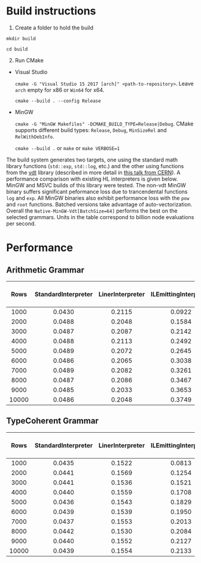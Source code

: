 # Build instructions

1) Create a folder to hold the build 

`mkdir build` 

`cd build`

2) Run CMake 

- Visual Studio

    `cmake -G "Visual Studio 15 2017 [arch]" <path-to-repository>`. Leave `arch` empty for x86 or `Win64` for x64. 
    
    `cmake --build . --config Release`

- MinGW

    `cmake -G "MinGW Makefiles" -DCMAKE_BUILD_TYPE=Release|Debug`. CMake supports different build types: `Release`, `Debug`, `MinSizeRel` and `RelWithDebInfo`. 
    
    `cmake --build .` or `make` or `make VERBOSE=1`
    
The build system generates two targets, one using the standard math library functions (`std::exp`, `std::log`, etc.) and the other using functions from the [vdt](https://github.com/dpiparo/vdt) library (described in more detail in [this talk from CERN](https://indico.cern.ch/event/202688/contributions/1487957/attachments/305612/426820/OpenLabFPWorkshop_9_2012.pdf)). A performance comparison with existing HL interpreters is given below. MinGW and MSVC builds of this library were tested. The non-vdt MinGW binary suffers significant peformance loss due to trancendental functions `log` and `exp`. All MinGW binaries also exhibit performance loss with the `pow` and `root` functions. Batched versions take advantage of auto-vectorization. Overall the `Native-MinGW-Vdt[BatchSize=64]` performs the best on the selected grammars. Units in the table correspond to billion node evaluations per second.
    
    
# Performance

## Arithmetic Grammar 

|  Rows | StandardInterpreter | LinerInterpreter | ILEmittingInterpreter | CompiledTreeInterpreter | Native-MSVC-Std | Native-MSVC-Vdt | Native-MinGW-Std | Native-MinGW-Vdt | Native-MSVC-Std[BatchSize=64] | Native-MSVC-Vdt[BatchSize=64] | Native-MinGW-Std[BatchSize=64] | Native-MinGW-Vdt[BatchSize=64] |
|:-----:|:-------------------:|:----------------:|:---------------------:|:-----------------------:|:---------------:|:---------------:|:----------------:|:----------------:|:-----------------------------:|:-----------------------------:|:------------------------------:|:------------------------------:|
|  1000 |        0.0430       |      0.2115      |         0.0922        |          0.0817         |      0.5487     |      0.5118     |      0.5512      |      0.5665      |             1.2304            |             1.1942            |             1.1942             |             1.2688             |
|  2000 |        0.0488       |      0.2048      |         0.1584        |          0.1501         |      0.5845     |      0.5803     |      0.5817      |      0.5668      |             1.3247            |             1.1497            |             1.3693             |             1.3617             |
|  3000 |        0.0487       |      0.2087      |         0.2142        |          0.2049         |      0.5832     |      0.5678     |      0.5851      |      0.5722      |             1.4745            |             1.2876            |             1.4986             |             1.4986             |
|  4000 |        0.0488       |      0.2113      |         0.2492        |          0.2423         |      0.4828     |      0.5254     |      0.5472      |      0.5696      |             1.5237            |             1.5190            |             1.4555             |             1.4341             |
|  5000 |        0.0489       |      0.2072      |         0.2645        |          0.2576         |      0.5394     |      0.4646     |      0.5788      |      0.5618      |             1.3790            |             1.0923            |             1.5276             |             1.5509             |
|  6000 |        0.0486       |      0.2065      |         0.3038        |          0.3248         |      0.5875     |      0.5861     |      0.5020      |      0.4713      |             1.5239            |             1.0601            |             1.4897             |             1.5399             |
|  7000 |        0.0489       |      0.2082      |         0.3261        |          0.3518         |      0.5751     |      0.5869     |      0.5805      |      0.5993      |             1.1952            |             1.0627            |             1.2332             |             1.2191             |
|  8000 |        0.0487       |      0.2086      |         0.3467        |          0.3760         |      0.5890     |      0.5737     |      0.5781      |      0.6024      |             1.3660            |             1.5192            |             1.3622             |             1.4428             |
|  9000 |        0.0485       |      0.2033      |         0.3653        |          0.3924         |      0.5915     |      0.5918     |      0.5778      |      0.5855      |             1.4990            |             1.5476            |             1.5742             |             1.5325             |
| 10000 |        0.0486       |      0.2048      |         0.3749        |          0.4080         |      0.5825     |      0.6015     |      0.5797      |      0.6069      |             1.5221            |             1.5671            |             1.4601             |             1.5958             |

## TypeCoherent Grammar

|  Rows | StandardInterpreter | LinerInterpreter | ILEmittingInterpreter | CompiledTreeInterpreter | Native-MSVC-Std | Native-MSVC-Vdt | Native-MinGW-Std | Native-MinGW-Vdt | Native-MSVC-Std[BatchSize=64] | Native-MSVC-Vdt[BatchSize=64] | Native-MinGW-Std[BatchSize=64] | Native-MinGW-Vdt[BatchSize=64] |
|:-----:|:-------------------:|:----------------:|:---------------------:|:-----------------------:|:---------------:|:---------------:|:----------------:|:----------------:|:-----------------------------:|:-----------------------------:|:------------------------------:|:------------------------------:|
|  1000 |        0.0435       |      0.1522      |         0.0813        |          0.0732         |      0.3049     |      0.3074     |      0.2419      |      0.3098      |             0.7542            |             0.7928            |             0.3049             |             1.1368             |
|  2000 |        0.0441       |      0.1569      |         0.1254        |          0.1165         |      0.3066     |      0.3138     |      0.2407      |      0.3170      |             0.7932            |             0.8429            |             0.3199             |             1.2424             |
|  3000 |        0.0441       |      0.1536      |         0.1521        |          0.1476         |      0.3115     |      0.3088     |      0.2397      |      0.3136      |             0.8595            |             0.8675            |             0.3268             |             1.3074             |
|  4000 |        0.0440       |      0.1559      |         0.1708        |          0.1692         |      0.3122     |      0.3166     |      0.2420      |      0.3172      |             0.8443            |             0.8918            |             0.3247             |             1.3084             |
|  5000 |        0.0436       |      0.1543      |         0.1829        |          0.1852         |      0.3119     |      0.3138     |      0.2355      |      0.3175      |             0.8634            |             0.8872            |             0.3165             |             1.3024             |
|  6000 |        0.0439       |      0.1539      |         0.1950        |          0.1939         |      0.3091     |      0.3060     |      0.2389      |      0.3127      |             0.8758            |             0.9049            |             0.3284             |             1.3058             |
|  7000 |        0.0437       |      0.1553      |         0.2013        |          0.2055         |      0.3131     |      0.2835     |      0.2403      |      0.3141      |             0.8542            |             0.8989            |             0.3292             |             1.2941             |
|  8000 |        0.0442       |      0.1530      |         0.2084        |          0.2095         |      0.3109     |      0.3096     |      0.2381      |      0.3132      |             0.8804            |             0.9049            |             0.3286             |             1.3383             |
|  9000 |        0.0440       |      0.1552      |         0.2127        |          0.2222         |      0.3107     |      0.2944     |      0.2385      |      0.3035      |             0.8359            |             0.9049            |             0.3171             |             1.2707             |
| 10000 |        0.0439       |      0.1554      |         0.2133        |          0.2274         |      0.3118     |      0.2870     |      0.2385      |      0.3089      |             0.8424            |             0.9023            |             0.3187             |             1.3271             |










